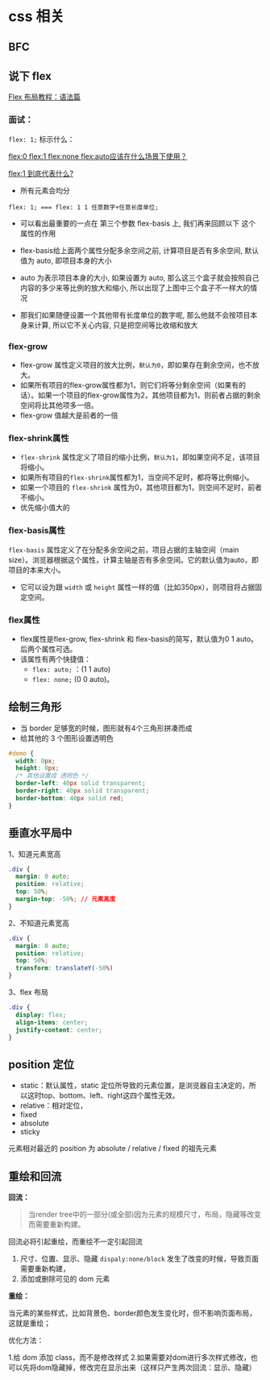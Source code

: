 # css 相关

## BFC

## 说下 flex

[Flex 布局教程：语法篇](https://www.ruanyifeng.com/blog/2015/07/flex-grammar.html)


### 面试： 

`flex: 1;` 标示什么：

[flex:0 flex:1 flex:none flex:auto应该在什么场景下使用？](zhangxinxu.com/wordpress/2020/10/css-flex-0-1-none/)

[flex:1 到底代表什么?](https://zhuanlan.zhihu.com/p/136223806)


- 所有元素会均分

`flex: 1; === flex: 1 1 任意数字+任意长度单位;`

- 可以看出最重要的一点在 第三个参数 flex-basis 上, 我们再来回顾以下 这个属性的作用

- flex-basis给上面两个属性分配多余空间之前, 计算项目是否有多余空间, 默认值为 auto, 即项目本身的大小

- auto 为表示项目本身的大小, 如果设置为 auto, 那么这三个盒子就会按照自己内容的多少来等比例的放大和缩小, 所以出现了上图中三个盒子不一样大的情况

- 那我们如果随便设置一个其他带有长度单位的数字呢, 那么他就不会按项目本身来计算, 所以它不关心内容, 只是把空间等比收缩和放大


### flex-grow

- flex-grow 属性定义项目的放大比例，`默认为0`，即如果存在剩余空间，也不放大。
- 如果所有项目的flex-grow属性都为1，则它们将等分剩余空间（如果有的话）。如果一个项目的flex-grow属性为2，其他项目都为1，则前者占据的剩余空间将比其他项多一倍。
- flex-grow 值越大是前者的一倍

### flex-shrink属性

- `flex-shrink` 属性定义了项目的缩小比例，`默认为1`，即如果空间不足，该项目将缩小。
- 如果所有项目的`flex-shrink`属性都为1，当空间不足时，都将等比例缩小。
- 如果一个项目的 `flex-shrink` 属性为0，其他项目都为1，则空间不足时，前者不缩小。
- 优先缩小值大的


### flex-basis属性

`flex-basis` 属性定义了在分配多余空间之前，项目占据的主轴空间（main size）。浏览器根据这个属性，计算主轴是否有多余空间。它的默认值为auto，即项目的本来大小。
- 它可以设为跟 `width` 或 `height` 属性一样的值（比如350px），则项目将占据固定空间。


### flex属性

- flex属性是flex-grow, flex-shrink 和 flex-basis的简写，默认值为0 1 auto。后两个属性可选。
- 该属性有两个快捷值：
  - `flex: auto;` ：(1 1 auto) 
  - `flex: none;` (0 0 auto)。

    

## 绘制三角形

- 当 border 足够宽的时候，图形就有4个三角形拼凑而成
- 给其他的 3 个图形设置透明色

```css
#demo {
  width: 0px;
  height: 0px;
  /* 其他设置成 透明色 */
  border-left: 40px solid transparent;
  border-right: 40px solid transparent;
  border-bottom: 40px solid red;
}
```

## 垂直水平局中

1、知道元素宽高

```css
.div {
  margin: 0 auto;
  position: relative;
  top: 50%;
  margin-top: -50%; // 元素高度
}
```

2、不知道元素宽高

```css
.div {
  margin: 0 auto;
  position: relative;
  top: 50%;
  transform: translateY(-50%)
}
```

3、flex 布局

```css
.div {
  display: flex;
  align-items: center;
  justify-content: center;
}
```

## position 定位

- static：默认属性，static 定位所导致的元素位置，是浏览器自主决定的，所以这时top、bottom、left、right这四个属性无效。 
- relative：相对定位，
- fixed
- absolute 
- sticky

元素相对最近的 position 为 absolute / relative / fixed 的祖先元素

## 重绘和回流

**回流：**
> 当render tree中的一部分(或全部)因为元素的规模尺寸，布局，隐藏等改变而需要重新构建。

回流必将引起重绘，而重绘不一定引起回流

1. 尺寸、位置、显示、隐藏 `dispaly:none/block` 发生了改变的时候，导致页面需要重新构建，
2. 添加或删除可见的 dom 元素

**重绘：**

当元素的某些样式，比如背景色、border颜色发生变化时，但不影响页面布局，这就是重绘；

优化方法：

1.给 dom 添加 class，而不是修改样式 2.如果需要对dom进行多次样式修改，也可以先将dom隐藏掉，修改完在显示出来（这样只产生两次回流：显示、隐藏）
